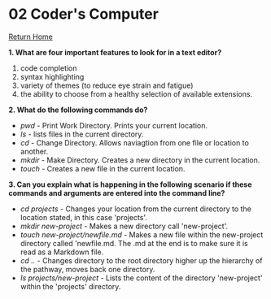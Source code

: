 # 02 Coder's Computer

[Return Home](https://rachaelh25.github.io/reading-notes/)

**1. What are four important features to look for in a text editor?**  

   1. code completion  
   2. syntax highlighting
   3. variety of themes (to reduce eye strain and fatigue)
   4. the ability to choose from a healthy selection of available extensions.  

**2. What do the following commands do?**  

- *pwd* - Print Work Directory. Prints your current location.
- *ls* - lists files in the current directory.
- *cd* - Change Directory. Allows naviagtion from one file or location to another.
- *mkdir* - Make Directory. Creates a new directory in the current location.
- *touch* - Creates a new file in the current location.  

**3. Can you explain what is happening in the following scenario if these commands and arguments are entered into the command line?**  

- *cd projects* - Changes your location from the current directory to the location stated, in this case 'projects'.
- *mkdir new-project* - Makes a new directory call 'new-project'.
- *touch new-project/newfile.md* - Makes a new file within the new-project directory called 'newfile.md. The .md at the end is to make sure it is read as a Markdown file.
- *cd ..* - Changes directory to the root directory higher up the hierarchy of the pathway, moves back one directory.
- *ls projects/new-project* - Lists the content of the directory 'new-project' within the 'projects' directory.
